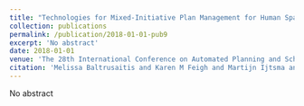 ```yaml
---
title: "Technologies for Mixed-Initiative Plan Management for Human Space Flight"
collection: publications
permalink: /publication/2018-01-01-pub9
excerpt: 'No abstract'
date: 2018-01-01
venue: 'The 28th International Conference on Automated Planning and Scheduling'
citation: 'Melissa Baltrusaitis and Karen M Feigh and Martijn Ijtsma and Amy Pritchett and William Lassiter and Martin Savelsbergh (2018). Technologies for Mixed-Initiative Plan Management for Human Space Flight. In The 28th International Conference on Automated Planning and Scheduling'
---
```

No abstract
